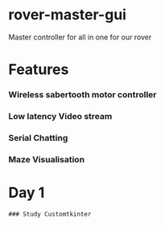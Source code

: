 # rover-master-gui
Master controller for all in one for our rover 

# Features 

###   Wireless sabertooth motor controller
###   Low latency Video stream 
###   Serial Chatting 
###   Maze Visualisation 



# Day 1
    ### Study Customtkinter 
